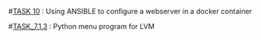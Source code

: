 
#[TASK 10](./TASK_10) : Using ANSIBLE to configure a webserver in a docker container

#[TASK_7.1.3](./TASK_7.1.3) : Python menu program for LVM
